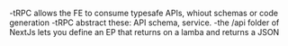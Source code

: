 -tRPC allows the FE to consume typesafe APIs, whiout schemas or code generation
-tRPC abstract these: API schema, service.
-the /api folder of NextJs lets you define an EP that returns on a lamba and returns a JSON
